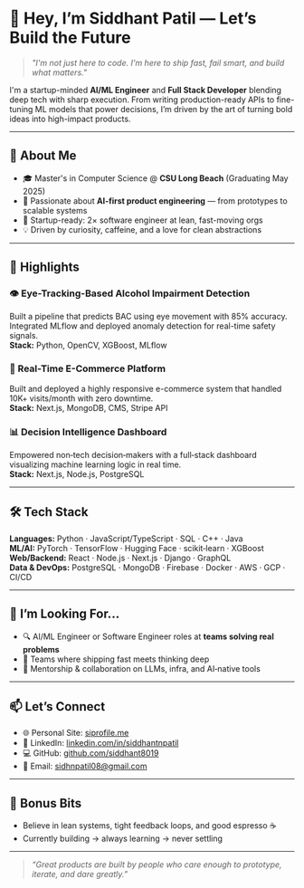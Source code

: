 # 👋 Hey, I’m Siddhant Patil — Let’s Build the Future

> *"I'm not just here to code. I'm here to ship fast, fail smart, and build what matters."*

I'm a startup-minded **AI/ML Engineer** and **Full Stack Developer** blending deep tech with sharp execution. From writing production-ready APIs to fine-tuning ML models that power decisions, I’m driven by the art of turning bold ideas into high-impact products.

---

## 🚀 About Me

- 🎓 Master's in Computer Science @ **CSU Long Beach** (Graduating May 2025)  
- 🧠 Passionate about **AI-first product engineering** — from prototypes to scalable systems  
- 🧰 Startup-ready: 2× software engineer at lean, fast-moving orgs  
- 💡 Driven by curiosity, caffeine, and a love for clean abstractions  

---

## 💼 Highlights

### 👁️ Eye-Tracking-Based Alcohol Impairment Detection  
Built a pipeline that predicts BAC using eye movement with 85% accuracy. Integrated MLflow and deployed anomaly detection for real-time safety signals.  
**Stack:** Python, OpenCV, XGBoost, MLflow

### 🛒 Real-Time E-Commerce Platform  
Built and deployed a highly responsive e-commerce system that handled 10K+ visits/month with zero downtime.  
**Stack:** Next.js, MongoDB, CMS, Stripe API

### 📊 Decision Intelligence Dashboard  
Empowered non‑tech decision‑makers with a full‑stack dashboard visualizing machine learning logic in real time.  
**Stack:** Next.js, Node.js, PostgreSQL

---

## 🛠 Tech Stack

**Languages:** Python · JavaScript/TypeScript · SQL · C++ · Java  
**ML/AI:** PyTorch · TensorFlow · Hugging Face · scikit‑learn · XGBoost  
**Web/Backend:** React · Node.js · Next.js · Django · GraphQL  
**Data & DevOps:** PostgreSQL · MongoDB · Firebase · Docker · AWS · GCP · CI/CD  

---

## 👀 I’m Looking For...

- 🔍 AI/ML Engineer or Software Engineer roles at **teams solving real problems**  
- 🤝 Teams where shipping fast meets thinking deep  
- 🧠 Mentorship & collaboration on LLMs, infra, and AI‑native tools  

---

## 📫 Let’s Connect

- 🌐 Personal Site: [siprofile.me](https://siprofile.me)  
- 🔗 LinkedIn: [linkedin.com/in/siddhantnpatil](https://www.linkedin.com/in/siddhantnpatil/)  
- 💻 GitHub: [github.com/siddhant8019](https://github.com/siddhant8019)  
- 📧 Email: [sidhnpatil08@gmail.com](mailto:sidhnpatil08@gmail.com)

---

## 💬 Bonus Bits

- Believe in lean systems, tight feedback loops, and good espresso ☕  
- Currently building → always learning → never settling

---

> *“Great products are built by people who care enough to prototype, iterate, and dare greatly.”*
